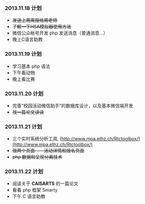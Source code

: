 ### 2013.11.18 计划
* ~~发送上周周报给周老师~~
* ~~了解一下HSA模拟器使用方法~~
* 微信公众帐号开发 php 发送消息（普通消息...）
* 晚上C语言助教



### 2013.11.19 计划
* 学习基本 php 语法
* 下午看动物
* 晚上看比赛


### 2013.11.20 计划
* 完善“校园活动微信助手”的数据库设计，以及基本微信端开发
* ~~找一篇论文读读~~


### 2013.11.21 计划
* 三个实时系统分析工具, [http://www.mpa.ethz.ch/Rtctoolbox/](http://www.mpa.ethz.ch/Rtctoolbox/)
* ~~做两个页面——活动详情和报名页面~~
* ~~php 数据和呈现分离技术~~

### 2013.11.22 计划
* 阅读关于 **CAISARTS** 的一篇论文
* 看看 php 框架 Smarty 
* 下午 C 语言助教
